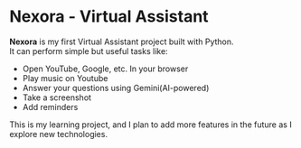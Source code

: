 # Nexora - Virtual Assistant

**Nexora** is my first Virtual Assistant project built with Python.  
It can perform simple but useful tasks like:  

- Open YouTube, Google, etc. In your browser
- Play music on Youtube
- Answer your questions using Gemini(AI-powered) 
- Take a screenshot 
- Add reminders  

This is my learning project, and I plan to add more features in the future as I explore new technologies.
